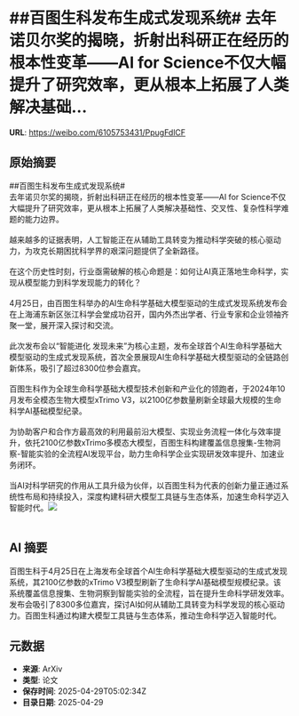 # ##百图生科发布生成式发现系统# 去年诺贝尔奖的揭晓，折射出科研正在经历的根本性变革——AI for Science不仅大幅提升了研究效率，更从根本上拓展了人类解决基础...

**URL**: https://weibo.com/6105753431/PpugFdlCF

## 原始摘要

##百图生科发布生成式发现系统#  <br>去年诺贝尔奖的揭晓，折射出科研正在经历的根本性变革——AI for Science不仅大幅提升了研究效率，更从根本上拓展了人类解决基础性、交叉性、复杂性科学难题的能力边界。<br><br>越来越多的证据表明，人工智能正在从辅助工具转变为推动科学突破的核心驱动力，为攻克长期困扰科学界的艰深问题提供了全新路径。<br><br>在这个历史性时刻，行业亟需破解的核心命题是：如何让AI真正落地生命科学，实现从模型能力到科学发现能力的转化？<br><br>4月25日，由百图生科举办的AI生命科学基础大模型驱动的生成式发现系统发布会在上海浦东新区张江科学会堂成功召开，国内外杰出学者、行业专家和企业领袖齐聚一堂，展开深入探讨和交流。<br><br>此次发布会以“智能进化 发现未来”为核心主题，发布全球首个AI生命科学基础大模型驱动的生成式发现系统，首次全景展现AI生命科学基础大模型驱动的全链路创新体系，吸引了超过8300位参会嘉宾。<br><br>百图生科作为全球生命科学基础大模型技术创新和产业化的领跑者，于2024年10月发布全模态生物大模型xTrimo V3，以2100亿参数量刷新全球最大规模的生命科学AI基础模型纪录。<br><br>为协助客户和合作方最高效的利用最前沿大模型、实现业务流程一体化与效率提升，依托2100亿参数xTrimo多模态大模型，百图生科构建覆盖信息搜集-生物洞察-智能实验的全流程AI发现平台，助力生命科学企业实现研发效率提升、加速业务闭环。<br><br>当AI对科学研究的作用从工具升级为伙伴，以百图生科为代表的创新力量正通过系统性布局和持续投入，深度构建科研大模型工具链与生态体系，加速生命科学迈入智能时代。<img style="" src="https://tvax3.sinaimg.cn/large/006Fd7o3gy1i0xkjrhfb4j30zm0nek6e.jpg" referrerpolicy="no-referrer"><br><br>

## AI 摘要

百图生科于4月25日在上海发布全球首个AI生命科学基础大模型驱动的生成式发现系统，其2100亿参数的xTrimo V3模型刷新了生命科学AI基础模型规模纪录。该系统覆盖信息搜集、生物洞察到智能实验的全流程，旨在提升生命科学研发效率。发布会吸引了8300多位嘉宾，探讨AI如何从辅助工具转变为科学发现的核心驱动力。百图生科通过构建大模型工具链与生态体系，推动生命科学迈入智能时代。

## 元数据

- **来源**: ArXiv
- **类型**: 论文
- **保存时间**: 2025-04-29T05:02:34Z
- **目录日期**: 2025-04-29
